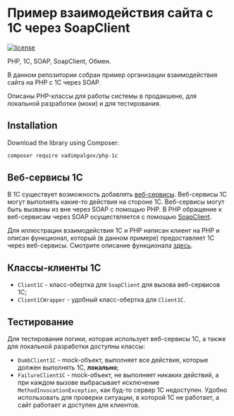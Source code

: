 
# Пример взаимодействия сайта с 1С через SoapClient 

[![license](https://img.shields.io/github/license/ivan1993spb/php-1c-example.svg)](https://github.com/ivan1993spb/php-1c-example)

PHP, 1С, SOAP, SoapClient, Обмен.

В данном репозитории собран пример организации взаимодействия сайта на PHP с 1С через SOAP.

Описаны PHP-классы для работы системы в продакшене, для локальной разработки (моки) и для тестирования.

## Installation

Download the library using Composer:

```bash
composer require vadimpalgov/php-1c
```
## Веб-сервисы 1С

В 1С существует возможность добавлять [веб-сервисы](http://v8.1c.ru/overview/Term_000000273.htm). Веб-сервисы 1С могут выполнять какие-то действия на стороне 1С. Веб-сервисы могут быть вызваны из вне через SOAP с помощью PHP. В PHP обращение к веб-сервисам через SOAP осуществляется с помощью [SoapClient](http://php.net/manual/ru/book.soap.php).

Для иллюстрации взаимодействия 1С и PHP написан клиент на PHP и описан функционал, который (в данном примере) предоставляет 1С через веб-сервисы. Смотрите описание функционала [здесь](docs/1cApi.md).

## Классы-клиенты 1С

* `Client1C` - класс-обертка для `SoapClient` для вызова веб-сервисов 1С;
* `Client1CWrapper` - удобный класс-обертка для `Client1C`.

## Тестирование

Для тестирования логики, которая использует веб-сервисы 1С, а также для локальной разработки доступны классы:

* `DumbClient1C` - mock-объект, выполняет все действия, которые должен выполнять 1С, **локально**;
* `FailureClient1C` - mock-объект, не выполняет никаких действий, а при каждом вызове выбрасывает исключение `MethodInvocationException`, как буд-то сервер 1С недоступен. Удобно использовать для проверки ситуации, в которой 1С не работает, а сайт работает и доступен для клиентов.
